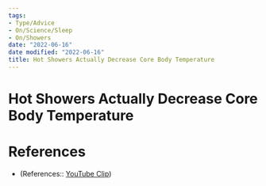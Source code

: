 ```yaml
---
tags:
- Type/Advice
- On/Science/Sleep
- On/Showers
date: "2022-06-16"
date modified: "2022-06-16"
title: Hot Showers Actually Decrease Core Body Temperature
---
```


# Hot Showers Actually Decrease Core Body Temperature

# References
- (References:: [YouTube Clip](https://youtube.com/clip/UgkxSnxPkPpCsG7MR8Z3H2WU2wDMwApMrutR))
